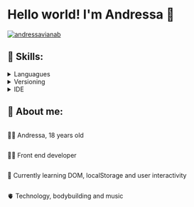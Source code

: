 <h1>Hello world! I'm Andressa 👋</h1>

<span>
  
   [![andressavianab](https://github-readme-stats.vercel.app/api?username=andressavianab&theme=dracula)](https://github.com/anuraghazra/github-readme-stats)
  
</span>

<h2> 🧠 Skills: </h2>
<details>
 <summary>Languagues</summary>
  <div style="display: inline_block"><br>
  <img align="center" alt="Andressa-J" src="https://img.icons8.com/color/48/null/html-5--v1.png"/>
  <img align="center" alt="Andressa-j" src="https://img.icons8.com/color/48/null/css3.png"/>
  <img align="center" alt="Andressa-J" src="https://img.icons8.com/color/48/null/javascript--v1.png"/>
  </div>
 </details>
 
 <details>
 <summary>Versioning</summary>
  <div style="display: inline_block"><br>
  <img align="center" alt="Andressa-J" src="https://img.icons8.com/color/48/null/git.png"/>
  </div>
 </details>
 
 <details>
 <summary>IDE</summary>
  <div style="display: inline_block"><br>
  <img align="center" alt="Andressa-J" src="https://img.icons8.com/color/48/null/visual-studio-code-2019.png"/>
  <img align="center" alt="Andressa-J" src="https://img.icons8.com/ios-filled/48/null/java-eclipse.png"/>
  </div>
 </details>
   
   
 <h2>🌠 About me:</h2>
 <div style="display: flex; flex-direction: column;">
  <p>
   🤵‍♀️ Andressa, 18 years old
  </p>
   <p>
   👩‍💻 Front end developer
  </p>
   <p>
   📖 Currently learning DOM, localStorage and user interactivity
  </p>
   <p>
   🫀 Technology, bodybuilding and music
  </p>



 </div>
  
<!---
andressavianab/andressavianab is a ✨ special ✨ repository because its `README.md` (this file) appears on your GitHub profile.
You can click the Preview link to take a look at your changes.
--->
